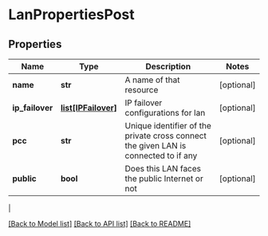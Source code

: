 # LanPropertiesPost

## Properties
| Name | Type | Description | Notes |
------------ | ------------- | ------------- | -------------
| **name** | **str** | A name of that resource | [optional] 
**ip_failover** | [**list[IPFailover]**](IPFailover.md) | IP failover configurations for lan | [optional] 
**pcc** | **str** | Unique identifier of the private cross connect the given LAN is connected to if any | [optional] 
**public** | **bool** | Does this LAN faces the public Internet or not | [optional] 
 |

[[Back to Model list]](../README.md#documentation-for-models) [[Back to API list]](../README.md#documentation-for-api-endpoints) [[Back to README]](../README.md)


